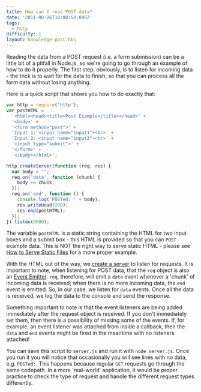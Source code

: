 ```yaml
---
title: How can I read POST data?
date: '2011-08-26T10:08:50.000Z'
tags:
  - http
difficulty: 1
layout: knowledge-post.hbs
---
```


Reading the data from a POST request (i.e. a form submission) can be a little bit of a pitfall in Node.js, so we're going to go through an example of how to do it properly.  The first step, obviously, is to listen for incoming data - the trick is to wait for the data to finish, so that you can process all the form data without losing anything.

Here is a quick script that shows you how to do exactly that:

```javascript
var http = require('http');
var postHTML =
  '<html><head><title>Post Example</title></head>' +
  '<body>' +
  '<form method="post">' +
  'Input 1: <input name="input1"><br>' +
  'Input 2: <input name="input2"><br>' +
  '<input type="submit">' +
  '</form>' +
  '</body></html>';

http.createServer(function (req, res) {
  var body = "";
  req.on('data', function (chunk) {
    body += chunk;
  });
  req.on('end', function () {
    console.log('POSTed: ' + body);
    res.writeHead(200);
    res.end(postHTML);
  });
}).listen(8080);
```

The variable `postHTML` is a static string containing the HTML for two input boxes and a submit box - this HTML is provided so that you can `POST` example data. This is NOT the right way to serve static HTML - please see [How to Serve Static Files](/en/knowledge/HTTP/servers/how-to-serve-static-files/) for a more proper example.

With the HTML out of the way, we [create a server](/en/knowledge/HTTP/servers/how-to-create-a-HTTP-server/) to listen for requests. It is important to note, when listening for POST data, that the `req` object is also an [Event Emitter](/en/knowledge/getting-started/control-flow/what-are-event-emitters/).  `req`, therefore, will emit a `data` event whenever a 'chunk' of incoming data is received; when there is no more incoming data, the `end` event is emitted. So, in our case, we listen for `data` events. Once all the data is received, we log the data to the console and send the response.

Something important to note is that the event listeners are being added immediately after the request object is received. If you don't immediately set them, then there is a possibility of missing some of the events. If, for example, an event listener was attached from inside a callback, then the `data` and `end` events might be fired in the meantime with no listeners attached!

You can save this script to `server.js` and run it with `node server.js`. Once you run it you will notice that occasionally you will see lines with no data, e.g. `POSTed:`. This happens because regular `GET` requests go through the same codepath. In a more 'real-world' application, it would be proper practice to check the type of request and handle the different request types differently.

